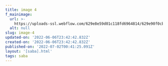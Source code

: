 ```yaml
---
title: image 4
f_mainimage:
  url: >-
    https://uploads-ssl.webflow.com/629e8e59d01c118fd6964814/629e90f0cb7189baa765c00f_Saba_NewYorkChair_7.jpg
  alt: null
slug: image-4
updated-on: '2022-06-06T23:42:42.832Z'
created-on: '2022-06-06T23:42:42.832Z'
published-on: '2022-07-02T00:41:25.091Z'
layout: '[saba].html'
tags: saba
---
```



